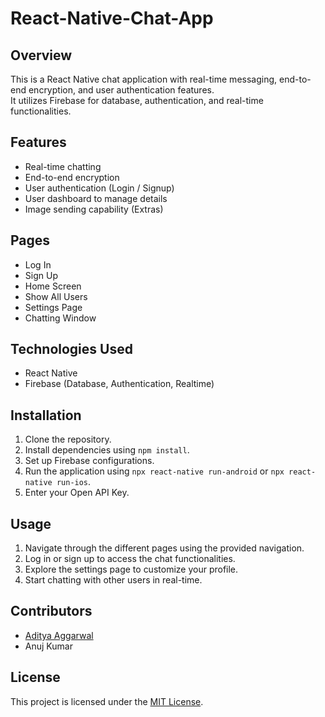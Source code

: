 # React-Native-Chat-App

## Overview
This is a React Native chat application with real-time messaging, end-to-end encryption, and user authentication features. 
<br />
It utilizes Firebase for database, authentication, and real-time functionalities.

## Features
- Real-time chatting
- End-to-end encryption
- User authentication (Login / Signup)
- User dashboard to manage details
- Image sending capability (Extras)

## Pages
- Log In
- Sign Up
- Home Screen
- Show All Users
- Settings Page
- Chatting Window

## Technologies Used
- React Native
- Firebase (Database, Authentication, Realtime)

## Installation
1. Clone the repository.
2. Install dependencies using `npm install`.
3. Set up Firebase configurations.
4. Run the application using `npx react-native run-android` or `npx react-native run-ios`.
5. Enter your Open API Key.

## Usage
1. Navigate through the different pages using the provided navigation.
2. Log in or sign up to access the chat functionalities.
3. Explore the settings page to customize your profile.
4. Start chatting with other users in real-time.

## Contributors
- <a href="https://github.com/Ash4457">Aditya Aggarwal</a>
- Anuj Kumar

## License
This project is licensed under the [MIT License](LICENSE).
